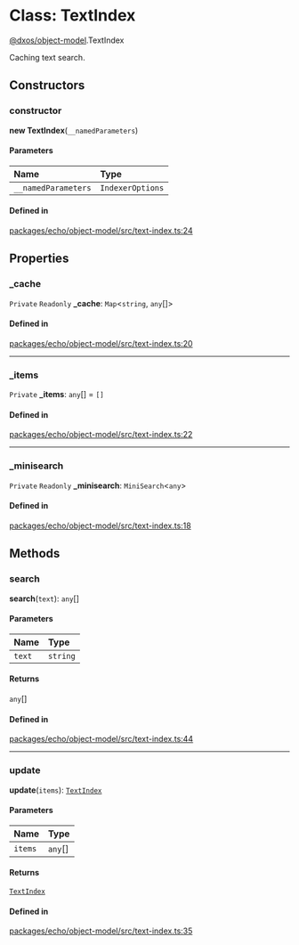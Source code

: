 # Class: TextIndex

[@dxos/object-model](../modules/dxos_object_model.md).TextIndex

Caching text search.

## Constructors

### constructor

**new TextIndex**(`__namedParameters`)

#### Parameters

| Name | Type |
| :------ | :------ |
| `__namedParameters` | `IndexerOptions` |

#### Defined in

[packages/echo/object-model/src/text-index.ts:24](https://github.com/dxos/dxos/blob/db8188dae/packages/echo/object-model/src/text-index.ts#L24)

## Properties

### \_cache

 `Private` `Readonly` **\_cache**: `Map`<`string`, `any`[]\>

#### Defined in

[packages/echo/object-model/src/text-index.ts:20](https://github.com/dxos/dxos/blob/db8188dae/packages/echo/object-model/src/text-index.ts#L20)

___

### \_items

 `Private` **\_items**: `any`[] = `[]`

#### Defined in

[packages/echo/object-model/src/text-index.ts:22](https://github.com/dxos/dxos/blob/db8188dae/packages/echo/object-model/src/text-index.ts#L22)

___

### \_minisearch

 `Private` `Readonly` **\_minisearch**: `MiniSearch`<`any`\>

#### Defined in

[packages/echo/object-model/src/text-index.ts:18](https://github.com/dxos/dxos/blob/db8188dae/packages/echo/object-model/src/text-index.ts#L18)

## Methods

### search

**search**(`text`): `any`[]

#### Parameters

| Name | Type |
| :------ | :------ |
| `text` | `string` |

#### Returns

`any`[]

#### Defined in

[packages/echo/object-model/src/text-index.ts:44](https://github.com/dxos/dxos/blob/db8188dae/packages/echo/object-model/src/text-index.ts#L44)

___

### update

**update**(`items`): [`TextIndex`](dxos_object_model.TextIndex.md)

#### Parameters

| Name | Type |
| :------ | :------ |
| `items` | `any`[] |

#### Returns

[`TextIndex`](dxos_object_model.TextIndex.md)

#### Defined in

[packages/echo/object-model/src/text-index.ts:35](https://github.com/dxos/dxos/blob/db8188dae/packages/echo/object-model/src/text-index.ts#L35)
